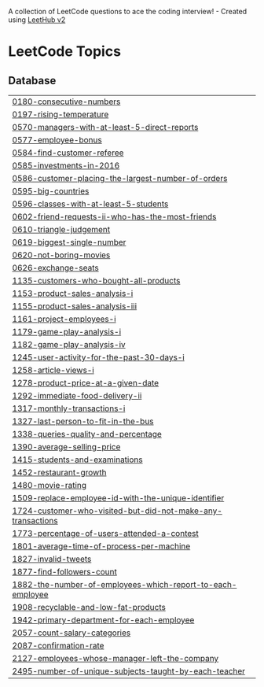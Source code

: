 A collection of LeetCode questions to ace the coding interview! - Created using [LeetHub v2](https://github.com/arunbhardwaj/LeetHub-2.0)
<!---LeetCode Topics Start-->
# LeetCode Topics
## Database
|  |
| ------- |
| [0180-consecutive-numbers](https://github.com/Nethra-RS/sql/tree/master/0180-consecutive-numbers) |
| [0197-rising-temperature](https://github.com/Nethra-RS/sql/tree/master/0197-rising-temperature) |
| [0570-managers-with-at-least-5-direct-reports](https://github.com/Nethra-RS/sql/tree/master/0570-managers-with-at-least-5-direct-reports) |
| [0577-employee-bonus](https://github.com/Nethra-RS/sql/tree/master/0577-employee-bonus) |
| [0584-find-customer-referee](https://github.com/Nethra-RS/sql/tree/master/0584-find-customer-referee) |
| [0585-investments-in-2016](https://github.com/Nethra-RS/sql/tree/master/0585-investments-in-2016) |
| [0586-customer-placing-the-largest-number-of-orders](https://github.com/Nethra-RS/sql/tree/master/0586-customer-placing-the-largest-number-of-orders) |
| [0595-big-countries](https://github.com/Nethra-RS/sql/tree/master/0595-big-countries) |
| [0596-classes-with-at-least-5-students](https://github.com/Nethra-RS/sql/tree/master/0596-classes-with-at-least-5-students) |
| [0602-friend-requests-ii-who-has-the-most-friends](https://github.com/Nethra-RS/sql/tree/master/0602-friend-requests-ii-who-has-the-most-friends) |
| [0610-triangle-judgement](https://github.com/Nethra-RS/sql/tree/master/0610-triangle-judgement) |
| [0619-biggest-single-number](https://github.com/Nethra-RS/sql/tree/master/0619-biggest-single-number) |
| [0620-not-boring-movies](https://github.com/Nethra-RS/sql/tree/master/0620-not-boring-movies) |
| [0626-exchange-seats](https://github.com/Nethra-RS/sql/tree/master/0626-exchange-seats) |
| [1135-customers-who-bought-all-products](https://github.com/Nethra-RS/sql/tree/master/1135-customers-who-bought-all-products) |
| [1153-product-sales-analysis-i](https://github.com/Nethra-RS/sql/tree/master/1153-product-sales-analysis-i) |
| [1155-product-sales-analysis-iii](https://github.com/Nethra-RS/sql/tree/master/1155-product-sales-analysis-iii) |
| [1161-project-employees-i](https://github.com/Nethra-RS/sql/tree/master/1161-project-employees-i) |
| [1179-game-play-analysis-i](https://github.com/Nethra-RS/sql/tree/master/1179-game-play-analysis-i) |
| [1182-game-play-analysis-iv](https://github.com/Nethra-RS/sql/tree/master/1182-game-play-analysis-iv) |
| [1245-user-activity-for-the-past-30-days-i](https://github.com/Nethra-RS/sql/tree/master/1245-user-activity-for-the-past-30-days-i) |
| [1258-article-views-i](https://github.com/Nethra-RS/sql/tree/master/1258-article-views-i) |
| [1278-product-price-at-a-given-date](https://github.com/Nethra-RS/sql/tree/master/1278-product-price-at-a-given-date) |
| [1292-immediate-food-delivery-ii](https://github.com/Nethra-RS/sql/tree/master/1292-immediate-food-delivery-ii) |
| [1317-monthly-transactions-i](https://github.com/Nethra-RS/sql/tree/master/1317-monthly-transactions-i) |
| [1327-last-person-to-fit-in-the-bus](https://github.com/Nethra-RS/sql/tree/master/1327-last-person-to-fit-in-the-bus) |
| [1338-queries-quality-and-percentage](https://github.com/Nethra-RS/sql/tree/master/1338-queries-quality-and-percentage) |
| [1390-average-selling-price](https://github.com/Nethra-RS/sql/tree/master/1390-average-selling-price) |
| [1415-students-and-examinations](https://github.com/Nethra-RS/sql/tree/master/1415-students-and-examinations) |
| [1452-restaurant-growth](https://github.com/Nethra-RS/sql/tree/master/1452-restaurant-growth) |
| [1480-movie-rating](https://github.com/Nethra-RS/sql/tree/master/1480-movie-rating) |
| [1509-replace-employee-id-with-the-unique-identifier](https://github.com/Nethra-RS/sql/tree/master/1509-replace-employee-id-with-the-unique-identifier) |
| [1724-customer-who-visited-but-did-not-make-any-transactions](https://github.com/Nethra-RS/sql/tree/master/1724-customer-who-visited-but-did-not-make-any-transactions) |
| [1773-percentage-of-users-attended-a-contest](https://github.com/Nethra-RS/sql/tree/master/1773-percentage-of-users-attended-a-contest) |
| [1801-average-time-of-process-per-machine](https://github.com/Nethra-RS/sql/tree/master/1801-average-time-of-process-per-machine) |
| [1827-invalid-tweets](https://github.com/Nethra-RS/sql/tree/master/1827-invalid-tweets) |
| [1877-find-followers-count](https://github.com/Nethra-RS/sql/tree/master/1877-find-followers-count) |
| [1882-the-number-of-employees-which-report-to-each-employee](https://github.com/Nethra-RS/sql/tree/master/1882-the-number-of-employees-which-report-to-each-employee) |
| [1908-recyclable-and-low-fat-products](https://github.com/Nethra-RS/sql/tree/master/1908-recyclable-and-low-fat-products) |
| [1942-primary-department-for-each-employee](https://github.com/Nethra-RS/sql/tree/master/1942-primary-department-for-each-employee) |
| [2057-count-salary-categories](https://github.com/Nethra-RS/sql/tree/master/2057-count-salary-categories) |
| [2087-confirmation-rate](https://github.com/Nethra-RS/sql/tree/master/2087-confirmation-rate) |
| [2127-employees-whose-manager-left-the-company](https://github.com/Nethra-RS/sql/tree/master/2127-employees-whose-manager-left-the-company) |
| [2495-number-of-unique-subjects-taught-by-each-teacher](https://github.com/Nethra-RS/sql/tree/master/2495-number-of-unique-subjects-taught-by-each-teacher) |
<!---LeetCode Topics End-->